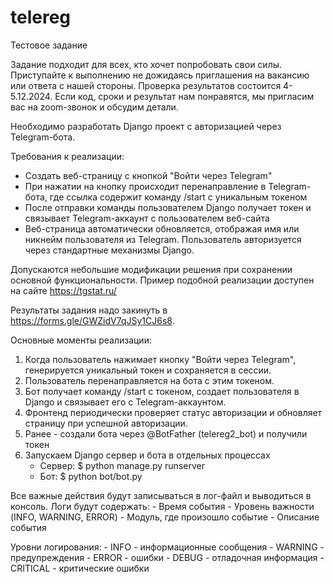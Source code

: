 # telereg

Тестовое задание

Задание подходит для всех, кто хочет попробовать свои силы. Приступайте к выполнению не дожидаясь приглашения на вакансию или ответа с нашей стороны. 
Проверка результатов состоится 4-5.12.2024. Если код, сроки и результат нам понравятся, мы пригласим вас на zoom-звонок и обсудим детали.

Необходимо разработать Django проект с авторизацией через Telegram-бота.

Требования к реализации:
 - Создать веб-страницу с кнопкой "Войти через Telegram"
 - При нажатии на кнопку происходит перенаправление в Telegram-бота, где ссылка содержит команду /start с уникальным токеном
 - После отправки команды пользователем Django получает токен и связывает Telegram-аккаунт с пользователем веб-сайта
 - Веб-страница автоматически обновляется, отображая имя или никнейм пользователя из Telegram. Пользователь авторизуется через стандартные механизмы Django.

Допускаются небольшие модификации решения при сохранении основной функциональности. 
Пример подобной реализации доступен на сайте https://tgstat.ru/

Результаты задания надо закинуть в https://forms.gle/GWZidV7qJSy1CJ6s8.


Основные моменты реализации:

1. Когда пользователь нажимает кнопку "Войти через Telegram", генерируется уникальный токен и сохраняется в сессии.
2. Пользователь перенаправляется на бота с этим токеном.
3. Бот получает команду /start с токеном, создает пользователя в Django и связывает его с Telegram-аккаунтом.
4. Фронтенд периодически проверяет статус авторизации и обновляет страницу при успешной авторизации.
5. Ранее - создали бота через @BotFather (telereg2_bot) и получили токен
6. Запускаем Django сервер и бота в отдельных процессах
	- Сервер: 	$ python manage.py runserver
	- Бот:		$ python bot/bot.py


Все важные действия будут записываться в лог-файл и выводиться в консоль. Логи будут содержать:
    - Время события
    - Уровень важности (INFO, WARNING, ERROR)
    - Модуль, где произошло событие
    - Описание события

Уровни логирования:
    - INFO - информационные сообщения
    - WARNING - предупреждения
    - ERROR - ошибки
    - DEBUG - отладочная информация
    - CRITICAL - критические ошибки


